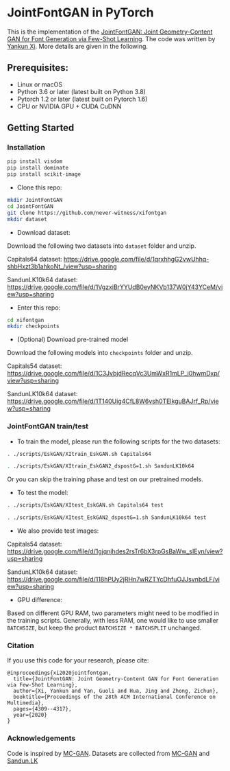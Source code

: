# JointFontGAN in PyTorch

This is the implementation of the [JointFontGAN: Joint Geometry-Content GAN for Font Generation via Few-Shot Learning](https://dl.acm.org/doi/10.1145/3394171.3413705). 
The code was written by [Yankun Xi](https://github.com/yankunxi). More details are given in the following.

## Prerequisites:
- Linux or macOS
- Python 3.6 or later (latest built on Python 3.8)
- Pytorch 1.2 or later (latest built on Pytorch 1.6)
- CPU or NVIDIA GPU + CUDA CuDNN

## Getting Started
### Installation
```bash
pip install visdom
pip install dominate
pip install scikit-image
```

- Clone this repo:
```bash
mkdir JointFontGAN
cd JointFontGAN
git clone https://github.com/never-witness/xifontgan
mkdir dataset
```

- Download dataset:

Download the following two datasets into `dataset` folder and unzip.

Capitals64 dataset: https://drive.google.com/file/d/1qrxhhgG2vwUhhq-shbHxzt3b1ahkoNt_/view?usp=sharing

SandunLK10k64 dataset: https://drive.google.com/file/d/1VgzxiBrYYUdB0eyNKVb137W0jY43YCeM/view?usp=sharing

- Enter this repo:
```bash
cd xifontgan
mkdir checkpoints
```

- (Optional) Download pre-trained model

Download the following models into `checkpoints` folder and unzip.

Capitals54 dataset: https://drive.google.com/file/d/1C3JvbjdRecqVc3UmWxR1mLP_i0hwmDxp/view?usp=sharing

SandunLK10k64 dataset: https://drive.google.com/file/d/1T140Uig4CfL8W6vsh0TElkguBAJrf_Rp/view?usp=sharing

### JointFontGAN train/test

- To train the model, please run the following scripts for the two datasets:

```bash
. ./scripts/EskGAN/XItrain_EskGAN.sh Capitals64
```

```bash
. ./scripts/EskGAN/XItrain_EskGAN2_dspostG=1.sh SandunLK10k64
```

Or you can skip the training phase and test on our pretrained models.

- To test the model:

```bash
. ./scripts/EskGAN/XItest_EskGAN.sh Capitals64 test
```

```bash
. ./scripts/EskGAN/XItest_EskGAN2_dspostG=1.sh SandunLK10k64 test
```

- We also provide test images:

Capitals54 dataset: https://drive.google.com/file/d/1gjqnjhdes2rsTr6bX3rpGsBaWw_sIEyn/view?usp=sharing

SandunLK10k64 dataset: https://drive.google.com/file/d/118hPUy2jRHn7wRZTYcDhfuOJJsvnbdLF/view?usp=sharing

- GPU difference:

Based on different GPU RAM, two parameters might need to be modified in the training scripts. Generally, with less RAM,
one would like to use smaller `BATCHSIZE`, but keep the product `BATCHSIZE * BATCHSPLIT` unchanged.

### Citation

If you use this code for your research, please cite:
```
@inproceedings{xi2020jointfontgan,
  title={JointFontGAN: Joint Geometry-Content GAN for Font Generation via Few-Shot Learning},
  author={Xi, Yankun and Yan, Guoli and Hua, Jing and Zhong, Zichun},
  booktitle={Proceedings of the 28th ACM International Conference on Multimedia},
  pages={4309--4317},
  year={2020}
}
```

### Acknowledgements
Code is inspired by [MC-GAN](https://github.com/azadis/MC-GAN/blob/master/README.md).
Datasets are collected from [MC-GAN](https://github.com/azadis/MC-GAN/blob/master/README.md) and [Sandun.LK](https://sandunlk.home.blog/)
